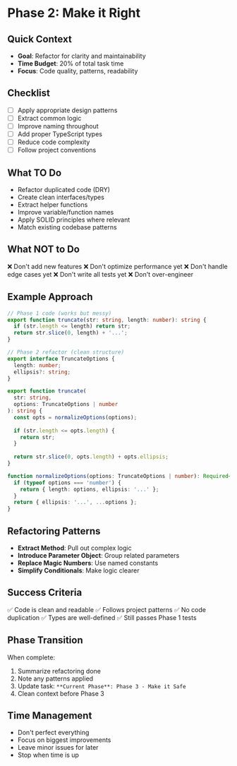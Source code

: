 # Phase 2: Make it Right

## Quick Context
- **Goal**: Refactor for clarity and maintainability
- **Time Budget**: 20% of total task time
- **Focus**: Code quality, patterns, readability

## Checklist
- [ ] Apply appropriate design patterns
- [ ] Extract common logic
- [ ] Improve naming throughout
- [ ] Add proper TypeScript types
- [ ] Reduce code complexity
- [ ] Follow project conventions

## What TO Do
- Refactor duplicated code (DRY)
- Create clean interfaces/types
- Extract helper functions
- Improve variable/function names
- Apply SOLID principles where relevant
- Match existing codebase patterns

## What NOT to Do
❌ Don't add new features
❌ Don't optimize performance yet
❌ Don't handle edge cases yet
❌ Don't write all tests yet
❌ Don't over-engineer

## Example Approach
```typescript
// Phase 1 code (works but messy)
export function truncate(str: string, length: number): string {
  if (str.length <= length) return str;
  return str.slice(0, length) + '...';
}

// Phase 2 refactor (clean structure)
export interface TruncateOptions {
  length: number;
  ellipsis?: string;
}

export function truncate(
  str: string, 
  options: TruncateOptions | number
): string {
  const opts = normalizeOptions(options);
  
  if (str.length <= opts.length) {
    return str;
  }
  
  return str.slice(0, opts.length) + opts.ellipsis;
}

function normalizeOptions(options: TruncateOptions | number): Required<TruncateOptions> {
  if (typeof options === 'number') {
    return { length: options, ellipsis: '...' };
  }
  return { ellipsis: '...', ...options };
}
```

## Refactoring Patterns
- **Extract Method**: Pull out complex logic
- **Introduce Parameter Object**: Group related parameters
- **Replace Magic Numbers**: Use named constants
- **Simplify Conditionals**: Make logic clearer

## Success Criteria
✅ Code is clean and readable
✅ Follows project patterns
✅ No code duplication
✅ Types are well-defined
✅ Still passes Phase 1 tests

## Phase Transition
When complete:
1. Summarize refactoring done
2. Note any patterns applied
3. Update task: `**Current Phase**: Phase 3 - Make it Safe`
4. Clean context before Phase 3

## Time Management
- Don't perfect everything
- Focus on biggest improvements
- Leave minor issues for later
- Stop when time is up